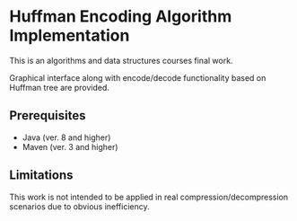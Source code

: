 # Huffman Encoding Algorithm Implementation

This is an algorithms and data structures courses final work.

Graphical interface along with encode/decode functionality based on Huffman tree are provided.

## Prerequisites

- Java (ver. 8 and higher)
- Maven (ver. 3 and higher)  

## Limitations

This work is not intended to be applied in real compression/decompression scenarios due to obvious inefficiency.
